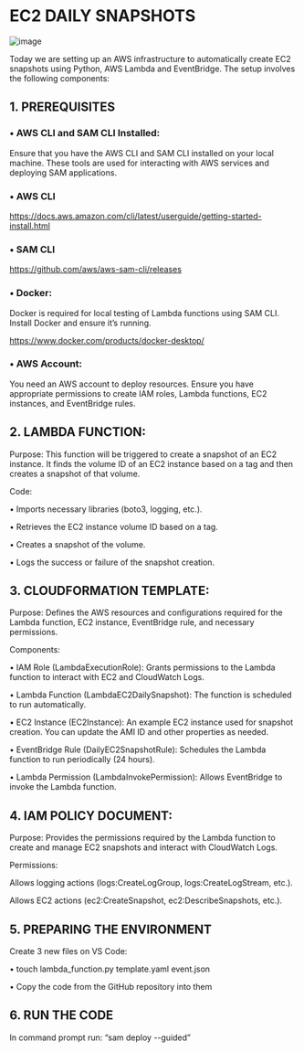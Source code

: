 # EC2 DAILY SNAPSHOTS

![image](https://github.com/user-attachments/assets/723c2ecf-8d23-4318-b4d0-c93136b19cc9)

Today we are setting up an AWS infrastructure to automatically create EC2 snapshots using Python, AWS Lambda and EventBridge. The setup involves the following components:

## 1.	PREREQUISITES

### •	AWS CLI and SAM CLI Installed:

Ensure that you have the AWS CLI and SAM CLI installed on your local machine. These tools are used for interacting with AWS services and deploying SAM applications.

### •	AWS CLI

https://docs.aws.amazon.com/cli/latest/userguide/getting-started-install.html

### •	SAM CLI

https://github.com/aws/aws-sam-cli/releases

### •	Docker:

Docker is required for local testing of Lambda functions using SAM CLI. Install Docker and ensure it’s running.

https://www.docker.com/products/docker-desktop/

### •	AWS Account:

You need an AWS account to deploy resources. Ensure you have appropriate permissions to create IAM roles, Lambda functions, EC2 instances, and EventBridge rules.

## 2.	LAMBDA FUNCTION:

Purpose: This function will be triggered to create a snapshot of an EC2 instance. It finds the volume ID of an EC2 instance based on a tag and then creates a snapshot of that volume.

Code:

•	Imports necessary libraries (boto3, logging, etc.).

•	Retrieves the EC2 instance volume ID based on a tag.

•	Creates a snapshot of the volume.

•	Logs the success or failure of the snapshot creation.

## 3.	CLOUDFORMATION TEMPLATE:

Purpose: Defines the AWS resources and configurations required for the Lambda function, EC2 instance, EventBridge rule, and necessary permissions.

Components:

•	IAM Role (LambdaExecutionRole): Grants permissions to the Lambda function to interact with EC2 and CloudWatch Logs.

•	Lambda Function (LambdaEC2DailySnapshot): The function is scheduled to run automatically.

•	EC2 Instance (EC2Instance): An example EC2 instance used for snapshot creation. You can update the AMI ID and other properties as needed.

•	EventBridge Rule (DailyEC2SnapshotRule): Schedules the Lambda function to run periodically (24 hours).

•	Lambda Permission (LambdaInvokePermission): Allows EventBridge to invoke the Lambda function.

## 4.	IAM POLICY DOCUMENT:

Purpose: Provides the permissions required by the Lambda function to create and manage EC2 snapshots and interact with CloudWatch Logs.

Permissions:

Allows logging actions (logs:CreateLogGroup, logs:CreateLogStream, etc.).

Allows EC2 actions (ec2:CreateSnapshot, ec2:DescribeSnapshots, etc.).

## 5.	PREPARING THE ENVIRONMENT

Create 3 new files on VS Code:

•	touch lambda_function.py template.yaml event.json

•	Copy the code from the GitHub repository into them

## 6.	RUN THE CODE

In command prompt run: “sam deploy --guided”




